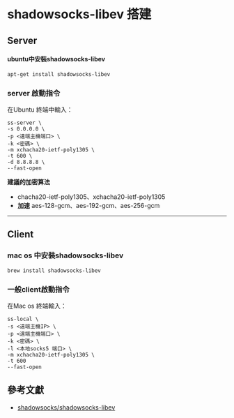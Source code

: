 # shadowsocks-libev 搭建
## Server
#### ubuntu中安裝shadowsocks-libev
```
apt-get install shadowsocks-libev
```

### server 啟動指令
在Ubuntu 終端中輸入：
```
ss-server \
-s 0.0.0.0 \
-p <遠端主機端口> \
-k <密碼> \
-m xchacha20-ietf-poly1305 \
-t 600 \
-d 8.8.8.8 \
--fast-open 
```
**建議的加密算法**
* chacha20-ietf-poly1305、xchacha20-ietf-poly1305
* **加速** aes-128-gcm、aes-192-gcm、aes-256-gcm

---

## Client
### mac os 中安裝shadowsocks-libev
```
brew install shadowsocks-libev
```
### 一般client啟動指令
在Mac os 終端輸入：
```
ss-local \
-s <遠端主機IP> \
-p <遠端主機端口> \
-k <密碼> \
-l <本地socks5 端口> \
-m xchacha20-ietf-poly1305 \
-t 600
--fast-open
```

## 參考文獻
* [shadowsocks/shadowsocks-libev](https://github.com/shadowsocks/shadowsocks-libev)